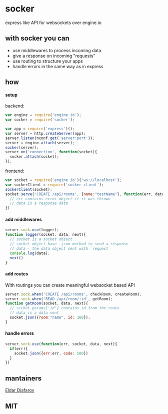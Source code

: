 socker
======

express like API for websockets over engine.io

## with socker you can

* use middlewares to process incoming data
* give a response on incoming "requests"
* use routing to structure your apps
* handle errors in the same way as in express

## how

#### setup
backend:
```javascript
var engine = require('engine.io');
var socker = require('socker');

var app = require('express')();
var server = http.createServer(app);
server.listen(nconf.get('server:port'));
server = engine.attach(server);
socker(server);
server.on('connection', function(socket){
  socker.attach(socket);
});

```
frontend:
```javascript
var socket = require('engine.io')('ws://localhost');
var sockerClient = require('socker-client');
sockerClient(socket);
socket.serve('CREATE /api/rooms', {name:"testName"}, function(err, data){
  // err contains error object if it was thrown
  // data is a response data
})
```
#### add middlewares
```javascript
server.sock.use(logger);
function logger(socket, data, next){
  // socket is a socket object
  // socket object have .json method to send a response
  // data - the data object sent with `request`
  console.log(data);
  next()
}
```
#### add routes
With routings you can create meaningful websocket based API
```javascript
server.sock.when('CREATE /api/rooms', checkRoom, createRoom);
server.sock.when('READ /api/room/:id', getRoom);
function getRoom(socket, data, next){
  // sicket.params['id'] contains id from the route
  // data is a data sent
  socket.json({room:"name", id: 100});
}
```
#### handle errors
```javascript
server.sock.use(function(err, socket, data, next){
  if(err){
    socket.json({err:err, code: 500})
  }
})
```

## mantainers 

[Eldar Djafarov](http://twitter.com/edjafarov)

## MIT
